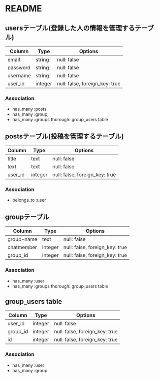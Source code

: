 # README

## usersテーブル(登録した人の情報を管理するテーブル)
|Column|Type|Options|
|------|----|-------|
|email|string|null: false|
|password|string|null: false|
|username|string|null: false|
|user_id|integer|null: false, foreign_key: true|
### Association
- has_many :posts
- has_many :group,  
- has_many :groups  thorough:  group_users table


## postsテーブル(投稿を管理するテーブル)
|Column|Type|Options|
|------|----|-------|
|title|text|null: false|
|text|text|null: false|
|user_id|integer|null: false, foreign_key: true|
### Association
- belongs_to :user


## groupテーブル
|Column|Type|Options|
|------|----|-------|
|group-name|text|null: false|
|chatmember|integer|null: false, foreign_key: true|
|group_id|integer|null: false, foreign_key: true|
### Association
- has_many :user  
- has_many :groups  thorough:  group_users table


## group_users table
|Column|Type|Options|
|------|----|-------|
|user_id|integer|null: false|
|group_id|integer|null: false, foreign_key: true|
|id|integer|null: false, foreign_key: true|
### Association
- has_many :user  
- has_many :group   
